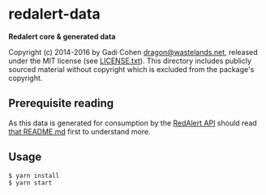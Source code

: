 # redalert-data

**Redalert core & generated data**

Copyright (c) 2014-2016 by Gadi Cohen <dragon@wastelands.net>, released under
the MIT license (see [LICENSE.txt](./LICENSE.txt)).  This directory includes
publicly sourced material without copyright which is excluded from the package's
copyright.

## Prerequisite reading

As this data is generated for consumption by the
[RedAlert API](https://github.com/gadicc/redalert/tree/master/api)
should read
[that README.md](https://github.com/gadicc/redalert/blob/master/api/README.md)
first to understand more.

## Usage

```bash
$ yarn install
$ yarn start
```
